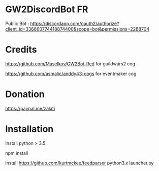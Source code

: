 # GW2DiscordBot FR

Public Bot : https://discordapp.com/oauth2/authorize?client_id=336860774418874400&scope=bot&permissions=2288704

# Credits
https://github.com/Maselkov/GW2Bot-Red for guildwars2 cog

https://github.com/asmalic/anddy43-cogs for eventmaker cog

# Donation

https://paypal.me/zalati

# Installation
Install python > 3.5

npm install

install https://github.com/kurtmckee/feedparser
python3.x launcher.py


